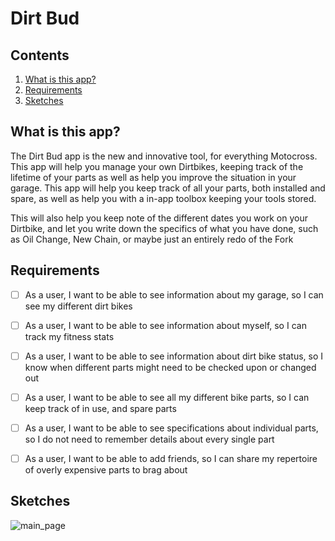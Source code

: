 # Dirt Bud

## Contents

1. <a href="#what-is-this-app">What is this app?</a>
2. <a href="#requirements">Requirements</a>
3. <a href="#sketches">Sketches</a>

## What is this app?

The Dirt Bud app is the new and innovative tool, for everything Motocross. This app will help you manage your own Dirtbikes, keeping track of the lifetime of your parts as well as help you improve the situation in your garage. This app will help you keep track of all your parts, both installed and spare, as well as help you with a in-app toolbox keeping your tools stored.

This will also help you keep note of the different dates you work on your Dirtbike, and let you write down the specifics of what you have done, such as Oil Change, New Chain, or maybe just an entirely redo of the Fork

## Requirements

* [ ] As a user, I want to be able to see information about my garage, so I can see my different dirt bikes

* [ ] As a user, I want to be able to see information about myself, so I can track my fitness stats

* [ ] As a user, I want to be able to see information about dirt bike status, so I know when different parts might need to be checked upon or changed out

* [ ] As a user, I want to be able to see all my different bike parts, so I can keep track of in use, and spare parts

* [ ] As a user, I want to be able to see specifications about individual parts, so I do not need to remember details about every single part

* [ ] As a user, I want to be able to add friends, so I can share my repertoire of overly expensive parts to brag about

## Sketches
![main_page](https://user-images.githubusercontent.com/42655737/159177661-0b00167d-387d-445b-be7e-4b5649715e24.png)
